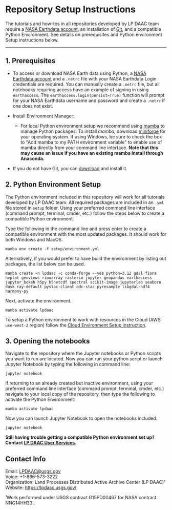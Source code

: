 # Repository Setup Instructions

The tutorials and how-tos in all repositories developed by LP DAAC team require a [NASA Earthdata account](https://urs.earthdata.nasa.gov/), an installation of [Git](https://git-scm.com/downloads), and a compatible Python Environment. See details on prerequisites and Python environment Setup instructions below. 

---

## 1. Prerequisites

+ To access or download NASA Earth data using Python, a [NASA Earthdata account](https://urs.earthdata.nasa.gov/) and a `.netrc` file with your NASA Earthdata Login credentials are required. You can manually create a `.netrc` file, but all notebooks requiring access have an example of signing in using `earthaccess`. The `earthaccess.login(persist=True)` function will prompt for your NASA Earthdata username and password and create a `.netrc` if one does not exist.

+ Install Environment Manager:
  
  + For local Python environment setup we recommend using [mamba](https://mamba.readthedocs.io/en/latest/) to manage Python packages. To install *mamba*, download [miniforge](https://github.com/conda-forge/miniforge) for your operating system. If using Windows, be sure to check the box to "Add mamba to my PATH environment variable" to enable use of mamba directly from your command line interface. **Note that this may cause an issue if you have an existing mamba install through Anaconda.**    

+ If you do not have Git, you can [download](https://git-scm.com/downloads) and install it. 
 
## 2. Python Environment Setup  

The Python environment included in this repository will work for all tutorials developed by LP DAAC team.  All required packages are included in an `.yml` file stored in `setup` folder. Using your preferred command line interface (command prompt, terminal, cmder, etc.) follow the steps below to create a compatible Python environment.

Type the following in the command line and press enter to create a compatible environment with the most updated packages. It should work for both Windows and MacOS.

```
mamba env create -f setup/environment.yml
```  

Alternatively, if you would prefer to have build the environment by listing out packages, the list below can be used.

```
mamba create -n lpdaac -c conda-forge --yes python=3.12 gdal fiona hvplot geoviews rioxarray rasterio jupyter geopandas earthaccess jupyter_bokeh h5py h5netcdf spectral scikit-image jupyterlab seaborn dask ray-default pystac-client odc-stac pyresample libgdal-hdf4 harmony-py
```

Next, activate the environment.

```
mamba activate lpdaac
```

To setup a Python environment to work with resources in the Cloud (AWS `use-west-2` region) follow the [Cloud Environment Setup instruction](https://nasa-openscapes.github.io/earthdata-cloud-cookbook/environment-setup/).

## 3. Opening the notebooks

Navigate to the repository where the Jupyter notebooks or Python scripts you want to run are located. Now you can run your python script or launch Jupyter Notebook by typing the following in command line:

```
jupyter notebook
```

If returning to an already created but inactive environment, using your preferred command line interface (command prompt, terminal, cmder, etc.) navigate to your local copy of the repository, then type the following to activate the Python Environment:

```
mamba activate lpdaac
```

Now you can launch Jupyter Notebook to open the notebooks included.

```
jupyter notebook
```

**Still having trouble getting a compatible Python environment set up? Contact [LP DAAC User Services](https://lpdaac.usgs.gov/lpdaac-contact-us/).**  

## Contact Info  

Email: <LPDAAC@usgs.gov>  
Voice: +1-866-573-3222  
Organization: Land Processes Distributed Active Archive Center (LP DAAC)¹  
Website: <https://lpdaac.usgs.gov/>  

¹Work performed under USGS contract G15PD00467 for NASA contract NNG14HH33I.  


